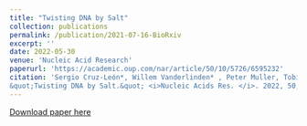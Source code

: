 ```yaml
---
title: "Twisting DNA by Salt"
collection: publications
permalink: /publication/2021-07-16-BioRxiv
excerpt: ''
date: 2022-05-30
venue: 'Nucleic Acid Research'
paperurl: 'https://academic.oup.com/nar/article/50/10/5726/6595232'
citation: 'Sergio Cruz-León*, Willem Vanderlinden* , Peter Muller, Tobias Forster, Georgina Staudt, Yi-Yun Lin, Jan Lipfert and Nadine Schwierz.
&quot;Twisting DNA by Salt.&quot; <i>Nucleic Acids Res. </i>. 2022, 50, 5726–5738..'
---
```


[Download paper here](https://academic.oup.com/nar/article/50/10/5726/6595232)

